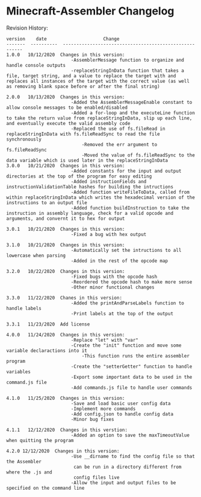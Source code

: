 # Minecraft-Assembler Changelog

Revision History:

	version    date                     Change
	-------  ----------  -------------------------------------------------------
	1.0.0	10/12/2020	Changes in this version:
							-AssemblerMessage function to organize and handle console outputs
							-replaceStringInData function that takes a file, target string, and a value to replace the target with and replaces all instances of the target with the correct value (as well as removing blank space before or after the final string)

	2.0.0	10/13/2020	Changes in this version:
							-Added the AssemblerMessageEnable constant to allow console messages to be enabled/disabled
							-Added a for-loop and the executeLine function to take the return value from replaceStringInData, slip up each line, and eventually execute the valid assembly code
							-Replaced the use of fs.fileRead in replaceStringInData with fs.fileReadSync to read the file synchronously
								-Removed the err argument to fs.fileReadSync
								-Moved the value of fs.fileReadSync to the data variable which is used later in the replaceStringInData
	3.0.0	10/21/2020	Changes in this version:
							-Added constants for the input and output directories at the top of the program for easy editing
							-Added instructionFields and instructionValidationTable hashes for building the intructions
							-Added function writeFileToData, called from within replaceStringInData which writes the hexadecimal version of the instructions to an output file
							-Added function buildInstruction to take the instruction in assembly language, check for a valid opcode and arguments, and convernt it to hex for output

	3.0.1	10/21/2020	Changes in this version:
							-Fixed a bug with hex output

	3.1.0	10/21/2020	Changes in this version:
							-Automatically set the intructions to all lowercase when parsing
							-Added in the rest of the opcode map

	3.2.0	10/22/2020	Changes in this version:
							-Fixed bugs with the opcode hash
							-Reordered the opcode hash to make more sense
							-Other minor functional changes

	3.3.0	11/22/2020	Chanes in this version:
							-Added the printAndParseLabels function to handle labels
							-Print labels at the top of the output

	3.3.1	11/23/2020	Add license

	4.0.0	11/24/2020	Changes in this version:
							-Replace "let" with "var"
							-Create the "init" function and move some variable declaractions into it
								-This function runs the entire assembler program
							-Create the "setterGetter" function to handle variables
							-Export some important data to be used in the command.js file
							-Add commands.js file to handle user commands

	4.1.0	11/25/2020	Changes in this version:
							-Save and load basic user config data
							-Implement more commands
							-Add config.json to handle config data
							-Minor bug fixes

	4.1.1	12/12/2020	Changes in this verstion:
							-Added an option to save the maxTimeoutValue when quitting the program

	4.2.0 12/12/2020  Changes in this version:
							-Use __dirname to find the config file so that the Assembler
							 can be run in a directory different from where the .js and
							 config files live
							-Allow the input and output files to be specified on the command line
